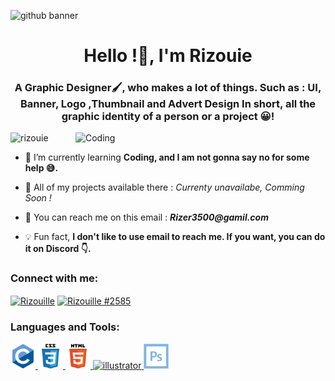 ![github banner](https://user-images.githubusercontent.com/108636838/178123165-964192f6-dab3-4bf2-8173-f80ad0166738.jpg)


<h1 align="center">Hello !🌴, I'm Rizouie</h1>
<h3 align="center">A Graphic Designer🖌, who makes a lot of things. Such as : UI, Banner, Logo ,Thumbnail and Advert Design In short, all the graphic identity of a person or a project 😀!</h3>
<img align="right" alt="Coding" width="400" src="https://cdn.dribbble.com/users/1162077/screenshots/3848914/programmer.gif">


<p align="left"> <img src="https://komarev.com/ghpvc/?username=rizouie&label=Profile%20views&color=e8893b&style=flat"  alt="rizouie" /> </p>

- 📝 I’m currently learning **Coding, and I am not gonna say no for some help 😅.**

- 📎 All of my projects available there : _Currenty unavailabe, Comming Soon !_

- 📩 You can reach me on this email : **_Rizer3500@gamil.com_**

- 💡 Fun fact, **I don't like to use email to reach me. If you want, you can do it on Discord 👇.**

<h3 align="left">Connect with me:</h3>
<p align="left">
<a href="https://twitter.com/Rizouille" target="blank"><img align="center" src="https://raw.githubusercontent.com/rahuldkjain/github-profile-readme-generator/master/src/images/icons/Social/twitter.svg" alt="Rizouille" height="30" width="40" /></a>
<a href="https://discord.gg/Rizouille #2585" target="blank"><img align="center" src="https://raw.githubusercontent.com/rahuldkjain/github-profile-readme-generator/master/src/images/icons/Social/discord.svg" alt="Rizouille #2585" height="30" width="40" /></a>
</p>

<h3 align="left">Languages and Tools:</h3>
<p align="left"> <a href="https://www.cprogramming.com/" target="_blank" rel="noreferrer"> <img src="https://raw.githubusercontent.com/devicons/devicon/master/icons/c/c-original.svg" alt="c" width="40" height="40"/> </a> <a href="https://www.w3schools.com/css/" target="_blank" rel="noreferrer"> <img src="https://raw.githubusercontent.com/devicons/devicon/master/icons/css3/css3-original-wordmark.svg" alt="css3" width="40" height="40"/> </a> <a href="https://www.w3.org/html/" target="_blank" rel="noreferrer"> <img src="https://raw.githubusercontent.com/devicons/devicon/master/icons/html5/html5-original-wordmark.svg" alt="html5" width="40" height="40"/> </a> <a href="https://www.adobe.com/in/products/illustrator.html" target="_blank" rel="noreferrer"> <img src="https://www.vectorlogo.zone/logos/adobe_illustrator/adobe_illustrator-icon.svg" alt="illustrator" width="40" height="40"/> </a> <a href="https://www.photoshop.com/en" target="_blank" rel="noreferrer"> <img src="https://raw.githubusercontent.com/devicons/devicon/master/icons/photoshop/photoshop-line.svg" alt="photoshop" width="40" height="40"/> </a> </p>
